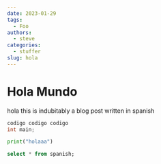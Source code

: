 ```yaml
---
date: 2023-01-29
tags:
  - Foo
authors:
  - steve
categories:
  - stuffer
slug: hola
---
```


# Hola Mundo

hola this is indubitably a blog post written in spanish

```c
codigo codigo codigo
int main;
```

```python
print("holaaa")
```

```sql
select * from spanish;
```